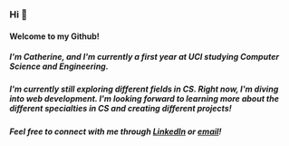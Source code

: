 ### Hi 👋
#### **Welcome to my Github!**

##### I'm Catherine, and I'm currently a first year at UCI studying Computer Science and Engineering.

##### I'm currently still exploring different fields in CS. Right now, I'm diving into web development. I'm looking forward to learning more about the different specialties in CS and creating different projects! 

##### Feel free to connect with me through [LinkedIn](https://www.linkedin.com/in/zhonghe-catherine-zheng/) or [email](mailto:zhonghezheng246810@gmail.com)! 
<!--
**zhonghezheng/zhonghezheng** is a ✨ _special_ ✨ repository because its `README.md` (this file) appears on your GitHub profile.

Here are some ideas to get you started:

- 🔭 I’m currently working on ...
- 🌱 I’m currently learning ...
- 👯 I’m looking to collaborate on ...
- 🤔 I’m looking for help with ...
- 💬 Ask me about ...
- 📫 How to reach me: ...
- 😄 Pronouns: ...
- ⚡ Fun fact: ...
-->
